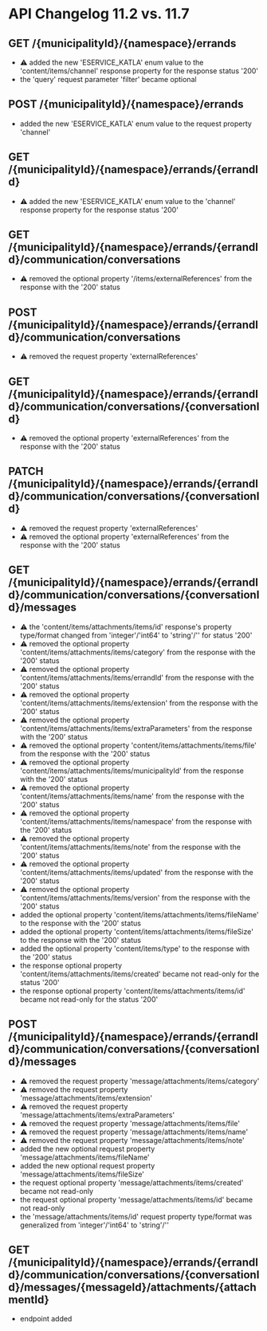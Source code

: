 # API Changelog 11.2 vs. 11.7

## GET /{municipalityId}/{namespace}/errands

- :warning: added the new 'ESERVICE_KATLA' enum value to the 'content/items/channel' response property for the response status '200'
- the 'query' request parameter 'filter' became optional

## POST /{municipalityId}/{namespace}/errands

- added the new 'ESERVICE_KATLA' enum value to the request property 'channel'

## GET /{municipalityId}/{namespace}/errands/{errandId}

- :warning: added the new 'ESERVICE_KATLA' enum value to the 'channel' response property for the response status '200'

## GET /{municipalityId}/{namespace}/errands/{errandId}/communication/conversations

- :warning: removed the optional property '/items/externalReferences' from the response with the '200' status

## POST /{municipalityId}/{namespace}/errands/{errandId}/communication/conversations

- :warning: removed the request property 'externalReferences'

## GET /{municipalityId}/{namespace}/errands/{errandId}/communication/conversations/{conversationId}

- :warning: removed the optional property 'externalReferences' from the response with the '200' status

## PATCH /{municipalityId}/{namespace}/errands/{errandId}/communication/conversations/{conversationId}

- :warning: removed the request property 'externalReferences'
- :warning: removed the optional property 'externalReferences' from the response with the '200' status

## GET /{municipalityId}/{namespace}/errands/{errandId}/communication/conversations/{conversationId}/messages

- :warning: the 'content/items/attachments/items/id' response's property type/format changed from 'integer'/'int64' to 'string'/'' for status '200'
- :warning: removed the optional property 'content/items/attachments/items/category' from the response with the '200' status
- :warning: removed the optional property 'content/items/attachments/items/errandId' from the response with the '200' status
- :warning: removed the optional property 'content/items/attachments/items/extension' from the response with the '200' status
- :warning: removed the optional property 'content/items/attachments/items/extraParameters' from the response with the '200' status
- :warning: removed the optional property 'content/items/attachments/items/file' from the response with the '200' status
- :warning: removed the optional property 'content/items/attachments/items/municipalityId' from the response with the '200' status
- :warning: removed the optional property 'content/items/attachments/items/name' from the response with the '200' status
- :warning: removed the optional property 'content/items/attachments/items/namespace' from the response with the '200' status
- :warning: removed the optional property 'content/items/attachments/items/note' from the response with the '200' status
- :warning: removed the optional property 'content/items/attachments/items/updated' from the response with the '200' status
- :warning: removed the optional property 'content/items/attachments/items/version' from the response with the '200' status
- added the optional property 'content/items/attachments/items/fileName' to the response with the '200' status
- added the optional property 'content/items/attachments/items/fileSize' to the response with the '200' status
- added the optional property 'content/items/type' to the response with the '200' status
- the response optional property 'content/items/attachments/items/created' became not read-only for the status '200'
- the response optional property 'content/items/attachments/items/id' became not read-only for the status '200'

## POST /{municipalityId}/{namespace}/errands/{errandId}/communication/conversations/{conversationId}/messages

- :warning: removed the request property 'message/attachments/items/category'
- :warning: removed the request property 'message/attachments/items/extension'
- :warning: removed the request property 'message/attachments/items/extraParameters'
- :warning: removed the request property 'message/attachments/items/file'
- :warning: removed the request property 'message/attachments/items/name'
- :warning: removed the request property 'message/attachments/items/note'
- added the new optional request property 'message/attachments/items/fileName'
- added the new optional request property 'message/attachments/items/fileSize'
- the request optional property 'message/attachments/items/created' became not read-only
- the request optional property 'message/attachments/items/id' became not read-only
- the 'message/attachments/items/id' request property type/format was generalized from 'integer'/'int64' to 'string'/''

## GET /{municipalityId}/{namespace}/errands/{errandId}/communication/conversations/{conversationId}/messages/{messageId}/attachments/{attachmentId}

- endpoint added

